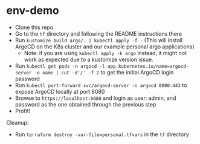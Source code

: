 # env-demo

* Clone this repo
* Go to the `tf` directory and following the README instructions there
* Run `kustomize build argo/. | kubectl apply -f -` (This will install ArgoCD on the K8s cluster and our example personal argo applications)
  * Note: if you are using `kubectl apply -k argo` instead, it might not work as expected due to a kustomize version issue.
* Run `kubectl get pods -n argocd -l app.kubernetes.io/name=argocd-server -o name | cut -d'/' -f 2` to get the initial ArgoCD login password
* Run `kubectl port-forward svc/argocd-server -n argocd 8080:443` to expose ArgoCD locally at port 8080
* Browse to `https://localhost:8080` and login as user: admin, and password as the one obtained through the previous step
* Profit!


Cleanup:
* Run `terraform destroy -var-file=personal.tfvars` in the `tf` directory
